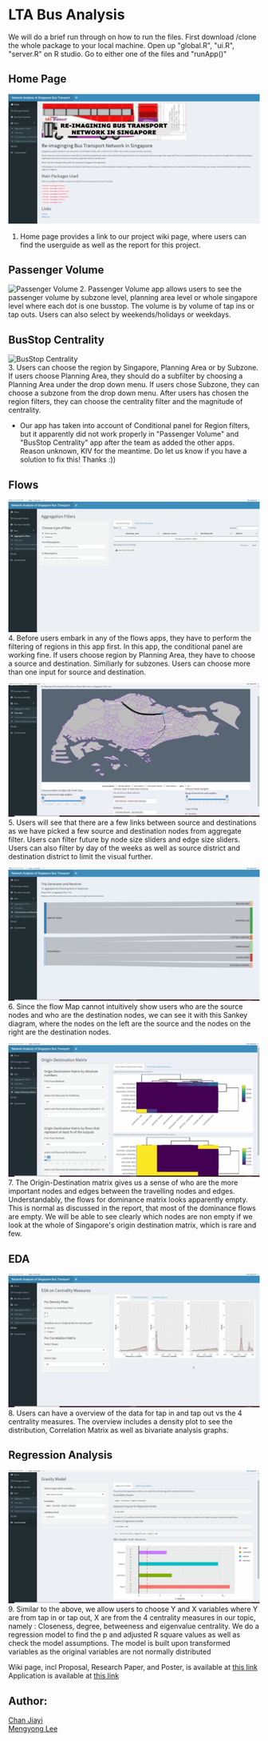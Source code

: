 # LTA Bus Analysis

We will do a brief run through on how to run the files.
First download /clone the whole package to your local machine. Open up "global.R", "ui.R", "server.R" on R studio. Go to either one of the files and "runApp()"

## Home Page
![Home Page](gifs/home.png)
1. Home page provides a link to our project wiki page, where users can find the userguide as well as the report for this project.  

## Passenger Volume
![Passenger Volume](gifs/PassengerVolume.gif)
2. Passenger Volume app allows users to see the passenger volume by subzone level, planning area level or whole singapore level where each dot is one busstop. The volume is by volume of tap ins or tap outs. Users can also select by weekends/holidays or weekdays.  

## BusStop Centrality
![BusStop Centrality](gifs/BusStopCentrality.gif)  
3. Users can choose the region by Singapore, Planning Area or by Subzone. If users choose Planning Area, they should do a subfilter by choosing a Planning Area under the drop down menu. If users chose Subzone, they can choose a subzone from the drop down menu. After users has chosen the region filters, they can choose the centrality filter and the magnitude of centrality.  
* Our app has taken into account of Conditional panel for Region filters, but it apparently did not work properly in "Passenger Volume" and "BusStop Centrality" app after the team as added the other apps. Reason unknown, KIV for the meantime. Do let us know if you have a solution to fix this! Thanks :))   

## Flows
![Aggregate Filters](gifs/AggregateFilters.gif)  
4. Before users embark in any of the flows apps, they have to perform the filtering of regions in this app first. In this app, the conditional panel are working fine. If users choose region by Planning Area, they have to choose a source and destination. Similiarly for subzones. Users can choose more than one input for source and destination.  

![Flow Map](gifs/flowmap.gif)  
5. Users will see that there are a few links between source and destinations as we have picked a few source and destination nodes from aggregate filter. Users can filter future by node size sliders and edge size sliders. Users can also filter by day of the weeks as well as source district and destination district to limit the visual further.  

![Trip Generator and Receiver](gifs/tripGeneratorReceiver.gif)  
6. Since the flow Map cannot intuitively show users who are the source nodes and who are the destination nodes, we can see it with this Sankey diagram, where the nodes on the left are the source and the nodes on the right are the destination nodes.  

![Origin Destination Matrix](gifs/ODMatrix.gif)   
7. The Origin-Destination matrix gives us a sense of who are the more important nodes and edges between the travelling nodes and edges. Understandably, the flows for dominance matrix looks apparently empty. This is normal as discussed in the report, that most of the dominance flows are empty. We will be able to see clearly which nodes are non empty if we look at the whole of Singapore's origin destination matrix, which is rare and few.  

## EDA
![EDA](gifs/EDA.gif)   
8. Users can have a overview of the data for tap in and tap out vs the 4 centrality measures. The overview includes a density plot to see the distribution, Correlation Matrix as well as bivariate analysis graphs.  

## Regression Analysis
![Regression Analysis](gifs/regression.gif)   
9. Similar to the above, we allow users to choose Y and X variables where Y are from tap in or tap out, X are from the 4 centrality measures in our topic, namely : Closeness, degree, betweeness and eigenvalue centrality. We do a regression model to find the p and adjusted R square values as well as check the model assumptions. The model is built upon transformed variables as the original variables are not normally distributed

Wiki page, incl Proposal, Research Paper, and Poster, is available at [this link](https://wiki.smu.edu.sg/1920t2isss608/Group08_proposal) <br/>
Application is available at [this link](https://cjy93.shinyapps.io/projrshiny_master/)<br/>

## Author:
[Chan Jiayi](https://www.linkedin.com/in/jiayi-chan123456/)<br/>
[Mengyong Lee](https://www.linkedin.com/in/mylee1/)<br/>
